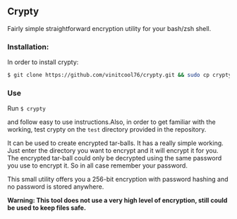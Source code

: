 
## Crypty

Fairly simple straightforward encryption utility for your bash/zsh shell.

### Installation:

In order to install crypty:

```bash
$ git clone https://github.com/vinitcool76/crypty.git && sudo cp crypty/crypty.sh ~/bin/crypty && sudo chmod u+x ~/bin/crypty
```
### Use

Run
`$ crypty`

and follow easy to use instructions.Also, in order to get familiar with the working, test crypty on the `test` directory provided in the repository.

It can be used to create encrypted tar-balls. It has a really simple working. Just enter the directory you want to encrypt and it will encrypt it for you. The encrypted tar-ball could only be decrypted using the same password you use to encrypt it. So in all case remember your password.

This small utility offers you a 256-bit encryption with password hashing and no password is stored anywhere.

**Warning: This tool does not use a very high level of encryption, still could be used to keep files safe.**




